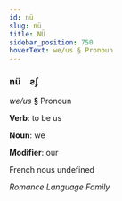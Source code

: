 ```yaml
---
id: nü
slug: nü
title: NÜ
sidebar_position: 750
hoverText: we/us § Pronoun
---
```


### nü&emsp;<span kind="abugida">ƨʄ</span>

*we/us* **§** Pronoun

**Verb**: to be us

**Noun**: we

**Modifier**: our

French nous undefined

*Romance Language Family*